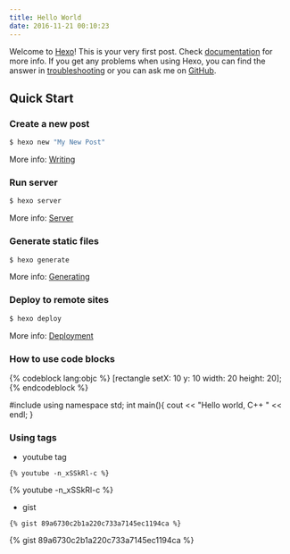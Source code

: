 ```yaml
---
title: Hello World
date: 2016-11-21 00:10:23
---
```

Welcome to [Hexo](https://hexo.io/)! This is your very first post. Check [documentation](https://hexo.io/docs/) for more info. If you get any problems when using Hexo, you can find the answer in [troubleshooting](https://hexo.io/docs/troubleshooting.html) or you can ask me on [GitHub](https://github.com/hexojs/hexo/issues).

## Quick Start

### Create a new post

``` bash
$ hexo new "My New Post"
```

More info: [Writing](https://hexo.io/docs/writing.html)

### Run server

``` bash
$ hexo server
```

More info: [Server](https://hexo.io/docs/server.html)

### Generate static files

``` bash
$ hexo generate
```

More info: [Generating](https://hexo.io/docs/generating.html)

### Deploy to remote sites

``` bash
$ hexo deploy
```

More info: [Deployment](https://hexo.io/docs/deployment.html)

### How to use code blocks

{% codeblock lang:objc %}
[rectangle setX: 10 y: 10 width: 20 height: 20];
{% endcodeblock %}

#include <iostream>
using namespace std;
int main(){
  cout << "Hello world, C++ " << endl;
}


### Using tags
 - youtube tag 
  ```
  {% youtube -n_xSSkRl-c %}
  ```

{% youtube -n_xSSkRl-c %}

 - gist
  ```
  {% gist 89a6730c2b1a220c733a7145ec1194ca %}
  ```

{% gist 89a6730c2b1a220c733a7145ec1194ca %}
